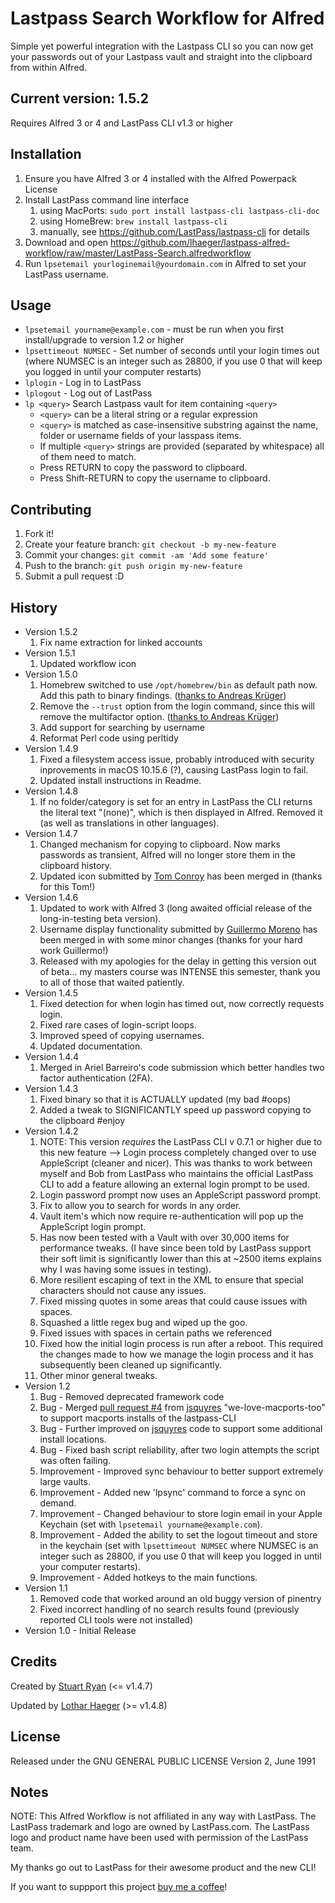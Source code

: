 # Lastpass Search Workflow for Alfred

Simple yet powerful integration with the Lastpass CLI so you can now get your passwords out of your Lastpass vault and straight into the clipboard from within Alfred.

## Current version: 1.5.2
Requires Alfred 3 or 4 and LastPass CLI v1.3 or higher

## Installation

1. Ensure you have Alfred 3 or 4 installed with the Alfred Powerpack License
2. Install LastPass command line interface
	1. using MacPorts: `sudo port install lastpass-cli lastpass-cli-doc`
	2. using HomeBrew: `brew install lastpass-cli`
    3. manually, see https://github.com/LastPass/lastpass-cli for details
3. Download and open https://github.com/lhaeger/lastpass-alfred-workflow/raw/master/LastPass-Search.alfredworkflow
4. Run `lpsetemail yourloginemail@yourdomain.com` in Alfred to set your LastPass username.

## Usage

* `lpsetemail yourname@example.com` - must be run when you first install/upgrade to version 1.2 or higher
* `lpsettimeout NUMSEC` - Set number of seconds until your login times out (where NUMSEC is an integer such as 28800, if you use 0 that will keep you logged in until your computer restarts)
* `lplogin` - Log in to LastPass
* `lplogout` - Log out of LastPass
* `lp <query>` Search Lastpass vault for item containing `<query>` 
	* `<query>` can be a literal string or a regular expression
	* `<query>` is matched as case-insensitive substring against the name, folder or username fields of your lasspass items.
	* If multiple `<query>` strings are provided (separated by whitespace) all of them need to match.
	* Press RETURN to copy the password to clipboard.
	* Press Shift-RETURN to copy the username to clipboard.

## Contributing

1. Fork it!
2. Create your feature branch: `git checkout -b my-new-feature`
3. Commit your changes: `git commit -am 'Add some feature'`
4. Push to the branch: `git push origin my-new-feature`
5. Submit a pull request :D

## History

* Version 1.5.2
	1. Fix name extraction for linked accounts
* Version 1.5.1
	1. Updated workflow icon
* Version 1.5.0
	1. Homebrew switched to use `/opt/homebrew/bin` as default path now. Add this path to binary findings. ([thanks to Andreas Krüger](https://github.com/lhaeger/lastpass-alfred-workflow/pull/1))
	2. Remove the `--trust` option from the login command, since this will remove the multifactor option. ([thanks to Andreas Krüger](https://github.com/lhaeger/lastpass-alfred-workflow/pull/1))
	3. Add support for searching by username
	4. Reformat Perl code using perltidy
* Version 1.4.9
	1. Fixed a filesystem access issue, probably introduced with security inprovements in macOS 10.15.6 (?), causing LastPass login to fail.
    2. Updated install instructions in Readme.
* Version 1.4.8
	1. If no folder/category is set for an entry in LastPass the CLI returns the literal text "(none)", which is then displayed in Alfred. Removed it (as well as translations in other languages).
* Version 1.4.7
	1. Changed mechanism for copying to clipboard. Now marks passwords as transient, Alfred will no longer store them in the clipboard history.
	2. Updated icon submitted by [Tom Conroy](https://github.com/tconroy) has been merged in (thanks for this Tom!)
* Version 1.4.6
	1. Updated to work with Alfred 3 (long awaited official release of the long-in-testing beta version).
	2. Username display functionality submitted by [Guillermo Moreno](https://github.com/gmq) has been merged in with some minor changes (thanks for your hard work Guillermo!)
	3. Released with my apologies for the delay in getting this version out of beta... my masters course was INTENSE this semester, thank you to all of those that waited patiently.
* Version 1.4.5
	1. Fixed detection for when login has timed out, now correctly requests login.
	2. Fixed rare cases of login-script loops.
	3. Improved speed of copying usernames.
	4. Updated documentation.
* Version 1.4.4
	1. Merged in Ariel Barreiro's code submission which better handles two factor authentication (2FA).
* Version 1.4.3
	1. Fixed binary so that it is ACTUALLY updated (my bad #oops)
	2. Added a tweak to SIGNIFICANTLY speed up password copying to the clipboard #enjoy
* Version 1.4.2
	1. NOTE: This version *requires* the LastPass CLI v 0.7.1 or higher due to this new feature --> Login process completely changed over to use AppleScript (cleaner and nicer). This was thanks to work between myself and Bob from LastPass who maintains the official LastPass CLI to add a feature allowing an external login prompt to be used.
	2. Login password prompt now uses an AppleScript password prompt.
	3. Fix to allow you to search for words in any order.
	4. Vault item's which now require re-authentication will pop up the AppleScript login prompt.
	5. Has now been tested with a Vault with over 30,000 items for performance tweaks. (I have since been told by LastPass support their soft limit is significantly lower than this at ~2500 items explains why I was having some issues in testing).
	6. More resilient escaping of text in the XML to ensure that special characters should not cause any issues.
	7. Fixed missing quotes in some areas that could cause issues with spaces.
	8. Squashed a little regex bug and wiped up the goo.
	9. Fixed issues with spaces in certain paths we referenced
	10. Fixed how the initial login process is run after a reboot. This required the changes made to how we manage the login process and it has subsequently been cleaned up significantly.
	11. Other minor general tweaks.
* Version 1.2
	1. Bug - Removed deprecated framework code
	2. Bug - Merged [pull request #4](https://github.com/stuartcryan/lastpass-alfred-workflow/pull/4) from [jsquyres](https://github.com/jsquyres) "we-love-macports-too" to support macports installs of the lastpass-CLI
	3. Bug - Further improved on [jsquyres](https://github.com/jsquyres) code to support some additional install locations.
	4. Bug - Fixed bash script reliability, after two login attempts the script was often failing.
	3. Improvement - Improved sync behaviour to better support extremely large vaults.
	4. Improvement - Added new 'lpsync' command to force a sync on demand.
	5. Improvement - Changed behaviour to store login email in your Apple Keychain (set with `lpsetemail yourname@example.com`).
	6. Improvement - Added the ability to set the logout timeout and store in the keychain (set with `lpsettimeout NUMSEC` where NUMSEC is an integer such as 28800, if you use 0 that will keep you logged in until your computer restarts).
	7. Improvement - Added hotkeys to the main functions.
* Version 1.1
	1. Removed code that worked around an old buggy version of pinentry
	2. Fixed incorrect handling of no search results found (previously reported CLI tools were not installed)
* Version 1.0 - Initial Release

## Credits

Created by [Stuart Ryan](http://stuartryan.com) (<= v1.4.7) 

Updated by [Lothar Haeger](https://github.com/lhaeger) (>= v1.4.8)

## License

Released under the GNU GENERAL PUBLIC LICENSE Version 2, June 1991

## Notes
NOTE: This Alfred Workflow is not affiliated in any way with LastPass. The LastPass trademark and logo are owned by LastPass.com. The LastPass logo and product name have been used with permission of the LastPass team.

My thanks go out to LastPass for their awesome product and the new CLI!


If you want to suppport this project [buy me a coffee](https://www.buymeacoffee.com/lhaeger)!
